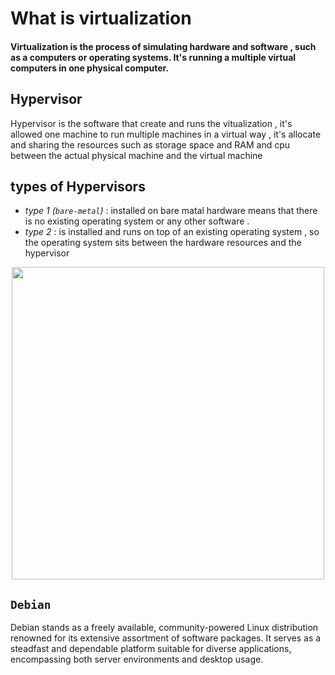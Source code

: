 # What is virtualization

#### Virtualization is the process of simulating hardware and software , such as a computers or operating systems. It's running a multiple virtual computers in one physical computer.

## Hypervisor

Hypervisor is the software that create and runs the vitualization , it's allowed one machine to run multiple machines in a virtual way , it's allocate and sharing the resources such as storage space and RAM and cpu between the actual physical machine and the virtual machine

## types of Hypervisors
* *type 1 (`bare-metal`)* : installed on bare matal hardware means that there is no existing operating system or any other software .
* *type 2* : is installed and runs on top of an existing operating system , so the operating system sits between the hardware resources and the hypervisor

<p align="center">
<img src="https://www.xantaro.net/wp-content/uploads/2019/01/Xantaro_Hypervisors.png" width="500px" height="500px" />
</p>

## `Debian`
Debian stands as a freely available, community-powered Linux distribution renowned for its extensive assortment of software packages. It serves as a steadfast and dependable platform suitable for diverse applications, encompassing both server environments and desktop usage.
